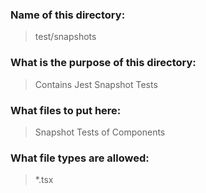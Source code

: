 ### Name of this directory: 
> test/snapshots

### What is the purpose of this directory:
> Contains Jest Snapshot Tests

### What files to put here:
> Snapshot Tests of Components

### What file types are allowed:
> *.tsx